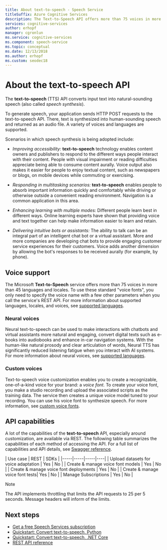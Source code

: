 ```yaml
---
title: About text-to-speech - Speech Service
titleSuffix: Azure Cognitive Services
description: The Text-to-Speech API offers more than 75 voices in more than 45 languages and locales. To use standard voice fonts, you only need to specify the voice name with a few other parameters when you call the Speech Service.
services: cognitive-services
author: erhopf
manager: cgronlun
ms.service: cognitive-services
ms.component: speech-service
ms.topic: conceptual
ms.date: 12/13/2018
ms.author: erhopf
ms.custom: seodec18
---
```


# About the text-to-speech API

The **text-to-speech** (TTS) API converts input text into natural-sounding speech (also called *speech synthesis*).

To generate speech, your application sends HTTP POST requests to the text-to-speech API. There, text is synthesized into human-sounding speech and returned as an audio file. A variety of voices and languages are supported.

Scenarios in which speech synthesis is being adopted include:

* *Improving accessibility:* **text-to-speech** technology enables content owners and publishers to respond to the different ways people interact with their content. People with visual impairment or reading difficulties appreciate being able to consume content aurally. Voice output also makes it easier for people to enjoy textual content, such as newspapers or blogs, on mobile devices while commuting or exercising.

* *Responding in multitasking scenarios:* **text-to-speech** enables people to absorb important information quickly and comfortably while driving or otherwise outside a convenient reading environment. Navigation is a common application in this area.

* *Enhancing learning with multiple modes:* Different people learn best in different ways. Online learning experts have shown that providing voice and text together can help make information easier to learn and retain.

* *Delivering intuitive bots or assistants:* The ability to talk can be an integral part of an intelligent chat bot or a virtual assistant. More and more companies are developing chat bots to provide engaging customer service experiences for their customers. Voice adds another dimension by allowing the bot's responses to be received aurally (for example, by phone).

## Voice support

The Microsoft **Text-to-Speech** service offers more than 75 voices in more than 45 languages and locales. To use these standard "voice fonts", you only need to specify the voice name with a few other parameters when you call the service's REST API. For more information about supported languages, locales, and voices, see [supported languages](language-support.md#text-to-speech).

### Neural voices

Neural text-to-speech can be used to make interactions with chatbots and virtual assistants more natural and engaging, convert digital texts such as e-books into audiobooks and enhance in-car navigation systems. With the human-like natural prosody and clear articulation of words, Neural TTS has significantly reduced listening fatigue when you interact with AI systems. For more information about neural voices, see [supported languages](language-support.md#text-to-speech).

### Custom voices

Text-to-speech voice customization enables you to create a recognizable, one-of-a-kind voice for your brand: a *voice font.* To create your voice font, you make a studio recording and upload the associated scripts as the training data. The service then creates a unique voice model tuned to your recording. You can use his voice font to synthesize speech. For more information, see [custom voice fonts](how-to-customize-voice-font.md).

## API capabilities

A lot of the capabilities of the **text-to-speech** API, especially around customization, are available via REST. The following table summarizes the capabilities of each method of accessing the API. For a full list of capabilities and API details, see [Swagger reference](https://westus.cris.ai/swagger/ui/index).

| Use case | REST | SDKs |
|-----|-----|-----|----|
| Upload datasets for voice adaptation | Yes | No |
| Create & manage voice font models | Yes | No |
| Create & manage voice font deployments | Yes | No |
| Create & manage voice font tests| Yes | No |
| Manage Subscriptions | Yes | No |

> [!NOTE]
> The API implements throttling that limits the API requests to 25 per 5 seconds. Message headers will inform of the limits.

## Next steps

* [Get a free Speech Services subscription](https://azure.microsoft.com/try/cognitive-services/)
* [Quickstart: Convert text-to-speech, Python](quickstart-python-text-to-speech.md)
* [Quickstart: Convert text-to-speech, .NET Core](quickstart-dotnet-text-to-speech.md)
* [REST API reference](rest-apis.md)
